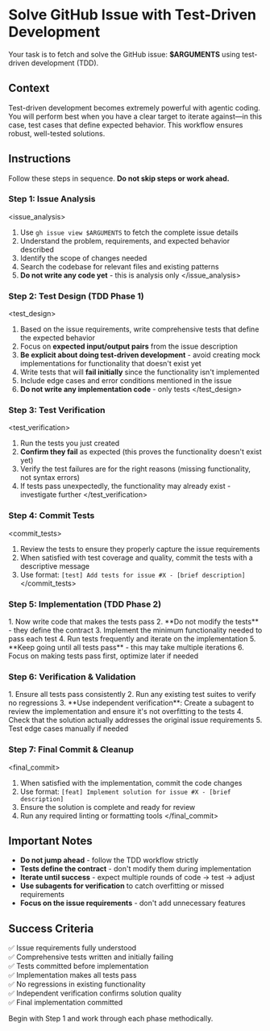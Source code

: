 # Solve GitHub Issue with Test-Driven Development

Your task is to fetch and solve the GitHub issue: **$ARGUMENTS** using test-driven development (TDD).

## Context

Test-driven development becomes extremely powerful with agentic coding. You will perform best when you have a clear target to iterate against—in this case, test cases that define expected behavior. This workflow ensures robust, well-tested solutions.

## Instructions

Follow these steps in sequence. **Do not skip steps or work ahead.**

### Step 1: Issue Analysis
<issue_analysis>
1. Use `gh issue view $ARGUMENTS` to fetch the complete issue details
2. Understand the problem, requirements, and expected behavior described
3. Identify the scope of changes needed
4. Search the codebase for relevant files and existing patterns
5. **Do not write any code yet** - this is analysis only
</issue_analysis>

### Step 2: Test Design (TDD Phase 1)
<test_design>
1. Based on the issue requirements, write comprehensive tests that define the expected behavior
2. Focus on **expected input/output pairs** from the issue description
3. **Be explicit about doing test-driven development** - avoid creating mock implementations for functionality that doesn't exist yet
4. Write tests that will **fail initially** since the functionality isn't implemented
5. Include edge cases and error conditions mentioned in the issue
6. **Do not write any implementation code** - only tests
</test_design>

### Step 3: Test Verification
<test_verification>
1. Run the tests you just created
2. **Confirm they fail** as expected (this proves the functionality doesn't exist yet)
3. Verify the test failures are for the right reasons (missing functionality, not syntax errors)
4. If tests pass unexpectedly, the functionality may already exist - investigate further
</test_verification>

### Step 4: Commit Tests
<commit_tests>
1. Review the tests to ensure they properly capture the issue requirements
2. When satisfied with test coverage and quality, commit the tests with a descriptive message
3. Use format: `[test] Add tests for issue #X - [brief description]`
</commit_tests>

### Step 5: Implementation (TDD Phase 2)
<implementation>
1. Now write code that makes the tests pass
2. **Do not modify the tests** - they define the contract
3. Implement the minimum functionality needed to pass each test
4. Run tests frequently and iterate on the implementation
5. **Keep going until all tests pass** - this may take multiple iterations
6. Focus on making tests pass first, optimize later if needed
</implementation>

### Step 6: Verification & Validation
<verification>
1. Ensure all tests pass consistently
2. Run any existing test suites to verify no regressions
3. **Use independent verification**: Create a subagent to review the implementation and ensure it's not overfitting to the tests
4. Check that the solution actually addresses the original issue requirements
5. Test edge cases manually if needed
</verification>

### Step 7: Final Commit & Cleanup
<final_commit>
1. When satisfied with the implementation, commit the code changes
2. Use format: `[feat] Implement solution for issue #X - [brief description]`
3. Ensure the solution is complete and ready for review
4. Run any required linting or formatting tools
</final_commit>

## Important Notes

- **Do not jump ahead** - follow the TDD workflow strictly
- **Tests define the contract** - don't modify them during implementation
- **Iterate until success** - expect multiple rounds of code → test → adjust
- **Use subagents for verification** to catch overfitting or missed requirements
- **Focus on the issue requirements** - don't add unnecessary features

## Success Criteria

✅ Issue requirements fully understood  
✅ Comprehensive tests written and initially failing  
✅ Tests committed before implementation  
✅ Implementation makes all tests pass  
✅ No regressions in existing functionality  
✅ Independent verification confirms solution quality  
✅ Final implementation committed  

Begin with Step 1 and work through each phase methodically.